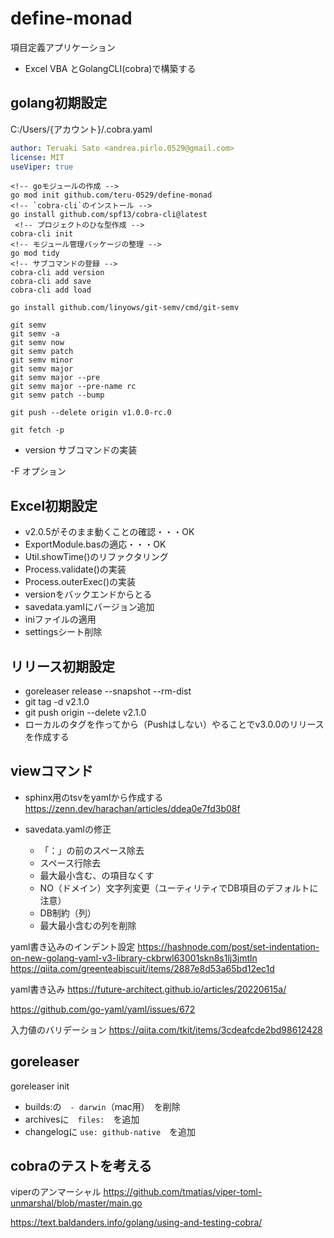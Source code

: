 # define-monad

項目定義アプリケーション

* Excel VBA とGolangCLI(cobra)で構築する

## golang初期設定

C:/Users/{アカウント}/.cobra.yaml

```yml
author: Teruaki Sato <andrea.pirlo.0529@gmail.com>
license: MIT
useViper: true
```

```console
<!-- goモジュールの作成 -->
go mod init github.com/teru-0529/define-monad
<!-- `cobra-cli`のインストール -->
go install github.com/spf13/cobra-cli@latest
 <!-- プロジェクトのひな型作成 -->
cobra-cli init
<!-- モジュール管理パッケージの整理 -->
go mod tidy
<!-- サブコマンドの登録 -->
cobra-cli add version
cobra-cli add save
cobra-cli add load
```

```console
go install github.com/linyows/git-semv/cmd/git-semv

git semv
git semv -a
git semv now
git semv patch
git semv minor
git semv major
git semv major --pre
git semv major --pre-name rc
git semv patch --bump

git push --delete origin v1.0.0-rc.0

git fetch -p
```

* version サブコマンドの実装

-F オプション

## Excel初期設定

* v2.0.5がそのまま動くことの確認・・・OK
* ExportModule.basの適応・・・OK
* Util.showTime()のリファクタリング
* Process.validate()の実装
* Process.outerExec()の実装
* versionをバックエンドからとる
* savedata.yamlにバージョン追加
* iniファイルの適用
* settingsシート削除

## リリース初期設定

* goreleaser release --snapshot --rm-dist
* git tag -d v2.1.0
* git push origin --delete v2.1.0
* ローカルのタグを作ってから（Pushはしない）やることでv3.0.0のリリースを作成する

## viewコマンド

* sphinx用のtsvをyamlから作成する
https://zenn.dev/harachan/articles/ddea0e7fd3b08f

* savedata.yamlの修正
  * 「：」の前のスペース除去
  * スペース行除去
  * 最大最小含む、の項目なくす
  * NO（ドメイン）文字列変更（ユーティリティでDB項目のデフォルトに注意）
  * DB制約（列）
  * 最大最小含むの列を削除

yaml書き込みのインデント設定
https://hashnode.com/post/set-indentation-on-new-golang-yaml-v3-library-ckbrwl63001skn8s1lj3jmtln
https://qiita.com/greenteabiscuit/items/2887e8d53a65bd12ec1d

yaml書き込み
https://future-architect.github.io/articles/20220615a/

https://github.com/go-yaml/yaml/issues/672

入力値のバリデーション
https://qiita.com/tkit/items/3cdeafcde2bd98612428

## goreleaser

goreleaser init

* builds:の　`- darwin`（mac用）　を削除
* archivesに　`files:`　を追加
* changelogに  `use: github-native`　を追加

## cobraのテストを考える

viperのアンマーシャル
https://github.com/tmatias/viper-toml-unmarshal/blob/master/main.go

https://text.baldanders.info/golang/using-and-testing-cobra/
